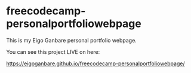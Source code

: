 # freecodecamp-personalportfoliowebpage

This is my Eigo Ganbare personal portfolio webpage.

You can see this project LIVE on here:

https://eigoganbare.github.io/freecodecamp-personalportfoliowebpage/
